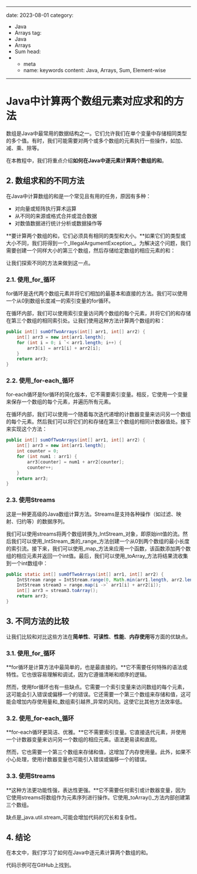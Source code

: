 ---
date: 2023-08-01
category:
  - Java
  - Arrays
tag:
  - Java
  - Arrays
  - Sum
head:
  - - meta
    - name: keywords
      content: Java, Arrays, Sum, Element-wise
------
# Java中计算两个数组元素对应求和的方法

数组是Java中最常用的数据结构之一。它们允许我们在单个变量中存储相同类型的多个值。有时，我们可能需要对两个或多个数组的元素执行一些操作，如加、减、乘、除等。

在本教程中，我们将重点介绍**如何在Java中逐元素计算两个数组的和**。

## 2. 数组求和的不同方法
在Java中计算数组的和是一个常见且有用的任务，原因有多种：
- 对向量或矩阵执行算术运算
- 从不同的来源或格式合并或混合数据
- 对数值数据进行统计分析或数据操作等

**要计算两个数组的和，它们必须具有相同的类型和大小。**如果它们的类型或大小不同，我们将得到一个_IllegalArgumentException_。为解决这个问题，我们需要创建一个同样大小的第三个数组，然后存储给定数组的相应元素的和：

让我们探索不同的方法来做到这一点。

### 2.1. 使用_for_循环
for循环是迭代两个数组元素并将它们相加的最基本和直接的方法。我们可以使用一个从0到数组长度减一的索引变量的for循环。

在循环内部，我们可以使用索引变量访问两个数组的每个元素，并将它们的和存储在第三个数组的相同索引处。让我们使用这种方法计算两个数组的和：

```java
public int[] sumOfTwoArrays(int[] arr1, int[] arr2) {
    int[] arr3 = new int[arr1.length];
    for (int i = 0; i `< arr1.length; i++) {
        arr3[i] = arr1[i] + arr2[i];
    }
    return arr3;
}
```

### 2.2. 使用_for-each_循环
for-each循环是for循环的简化版本，它不需要索引变量。相反，它使用一个变量来保存一个数组的每个元素，并遍历所有元素。

在循环内部，我们可以使用一个随着每次迭代递增的计数器变量来访问另一个数组的每个元素。然后我们可以将它们的和存储在第三个数组的相同计数器值处。接下来实现这个方法：

```java
public int[] sumOfTwoArrays(int[] arr1, int[] arr2) {
    int[] arr3 = new int[arr1.length];
    int counter = 0;
    for (int num1 : arr1) {
        arr3[counter] = num1 + arr2[counter];
        counter++;
    }
    return arr3;
}
```

### 2.3. 使用Streams
这是一种更高级的Java数组计算方法。Streams是支持各种操作（如过滤、映射、归约等）的数据序列。

我们可以使用streams将两个数组转换为_IntStream_对象，即原始int值的流。然后我们可以使用_IntStream_类的_range_方法创建一个从0到两个数组的最小长度的索引流。接下来，我们可以使用_map_方法来应用一个函数，该函数添加两个数组的相应元素并返回一个int值。最后，我们可以使用_toArray_方法将结果流收集到一个int数组中：

```java
public static int[] sumOfTwoArrays(int[] arr1, int[] arr2) {
    IntStream range = IntStream.range(0, Math.min(arr1.length, arr2.length));
    IntStream stream3 = range.map(i ->` arr1[i] + arr2[i]);
    int[] arr3 = stream3.toArray();
    return arr3;
}
```

## 3. 不同方法的比较
让我们比较和对比这些方法在**简单性**、**可读性**、**性能**、**内存使用**等方面的优缺点。

### 3.1. 使用_for_循环
**for循环是计算方法中最简单的，也是最直接的。**它不需要任何特殊的语法或特性。它也很容易理解和调试，因为它遵循清晰和顺序的逻辑。

然而，使用for循环也有一些缺点。它需要一个索引变量来访问数组的每个元素，这可能会引入错误或偏移一个的错误。它还需要一个第三个数组来存储和值，这可能会增加内存使用量和_数组索引越界_异常的风险。这使它比其他方法效率低。

### 3.2. 使用_for-each_循环
**for-each循环更简洁、优雅。**它不需要索引变量。它直接迭代元素，并使用一个计数器变量来访问另一个数组的相应元素。语法更易读和直观。

然而，它也需要一个第三个数组来存储和值，这增加了内存使用量。此外，如果不小心处理，使用计数器变量也可能引入错误或偏移一个的错误。

### 3.3. 使用Streams
**这种方法更功能性强，表达性更强。**它不需要任何索引或计数器变量，因为它使用streams将数组作为元素序列进行操作。它使用_toArray()_方法内部创建第三个数组。

缺点是_java.util.stream_可能会增加代码的冗长和复杂性。

## 4. 结论
在本文中，我们学习了如何在Java中逐元素计算两个数组的和。

代码示例可在GitHub上找到。